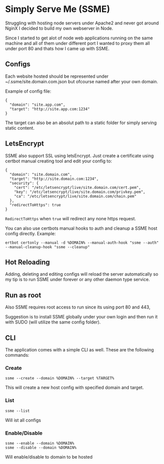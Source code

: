 # Simply Serve Me (SSME)
Struggling with hosting node servers under Apache2 and never got around NginX I decided to build my own webserver in Node.

Since I started to get alot of node web applications running on the same machine and all of them under different port I wanted to proxy them all under port 80 and thats how I came up with SSME.

## Configs
Each website hosted should be represented under ~/.ssme/site.domain.com.json but ofcourse named after your own domain.

Example of config file:
```
{
  "domain": "site.app.com",
  "target": "http://site.app.com:1234"
}
```
The target can also be an absolut path to a static folder for simply serving static content.

## LetsEncrypt
SSME also support SSL using letsEncrypt. Just create a certificate using certbot manual creating tool and edit your config to:
```
{
  "domain": "site.domain.com",
  "target": "http://site.domain.com:1234",
  "security": {
    "cert": "/etc/letsencrypt/live/site.domain.com/cert.pem",
    "key": "/etc/letsencrypt/live/site.domain.com/privkey.pem",
    "ca": "/etc/letsencrypt/live/site.domain.com/chain.pem"
  },
  "redirectToHttps": true
}
```
`RedirectToHttps` when `true` will redirect any none https request.

You can also use certbots manual hooks to auth and cleanup a SSME host config directly. Example:
```
ertbot certonly --manual -d %DOMAIN% --manual-auth-hook "ssme --auth" --manual-cleanup-hook "ssme --cleanup"
```

## Hot Reloading
Adding, deleting and editing configs will reload the server automatically so my tip is to run SSME under forever or any other daemon type service.

## Run as root
Also SSME requires root access to run since its using port 80 and 443,

Suggestion is to install SSME globally under your own login and then run it with SUDO (will utilize the same config folder).

## CLI
The application comes with a simple CLI as well. These are the following commands:

### Create
```
ssme --create --domain %DOMAIN% --target %TARGET%
```
This will create a new host config with specified domain and target. 

### List
```
ssme --list
```
Will ist all configs

### Enable/Disable
```
ssme --enable --domain %DOMAIN%
ssme --disable --domain %DOMAIN%
```
Will enable/disable to domain to be hosted